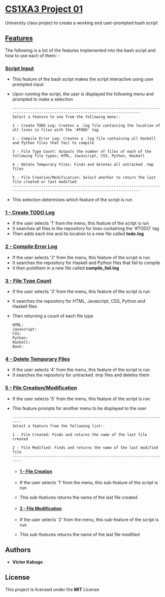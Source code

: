 # <ins>CS1XA3 Project 01</ins>

University class project to create a working and user-prompted bash script 

## <ins>Features</ins>

The following is a list of the features implemented into the bash script and how to use each of them: -

### <ins>**Script Input**</ins>
 - This feature of the bash script makes the script interactive using user prompted input
 - Upon running the script, the user is displayed the following menu and prompted to make a selection
 
	```
	-----------------------------------------------------------------------------------------------------------------------------
	Select a feature to use from the following menu:-

	1 - Create TODO Log: Creates a .log file containing the location of all lines in files with the '#TODO' tag

	2 - Compile Error Log: Creates a .log file containing all Haskell and Python files that fail to compile

	3 - File Type Count: Outputs the number of files of each of the following file types; HTML, Javascript, CSS, Python, Haskell

	4 - Delete Temporary Files: Finds and deletes all untracked .tmp files

	5 - File Creation/Modification: Select whether to return the last file created or last modified
	-----------------------------------------------------------------------------------------------------------------------------
	```
 - This selection determines which feature of the script is run
 
### <ins>**1 - Create TODO Log**</ins>
 - If the user selects '1' from the menu, this feature of the script is run
 - It searches all files in the repository for lines containing the '#TODO' tag
 - Then adds each line and its location to a new file called **todo.log**
 
 ### <ins>**2 - Compile Error Log**</ins>
 - If the user selects '2' from the menu, this feature of the script is run
 - It searches the repository for Haskell and Python files that fail to compile
 - It then putsthem in a new file called **compile_fail.log**

 ### <ins>**3 - File Type Count**</ins>
 - If the user selects '3' from the menu, this feature of the script is run
 - It searches the repository for HTML, Javascript, CSS, Python and Haskell files
 - Then returning a count of each file type
 
 	```
	HTML: 
	Javascript: 
	CSS: 
	Python: 
	Haskell: 
	Bash: 
	```
 ### <ins>**4 - Delete Temporary Files**</ins>
 - If the user selects '4' from the menu, this feature of the script is run
 - It searches the repository for untracked .tmp files and deletes them

 ### <ins>**5 - File Creation/Modification**</ins>
 - If the user selects '5' from the menu, this feature of the script is run
 - This feature prompts for another menu to be displayed to the user
 
	```
	-----------------------------------------------------------------------
	Select a feature from the following list:-

	1 - File Created: Finds and returns the name of the last file created

	2 - File Modified: Finds and returns the name of the last modified file
	-----------------------------------------------------------------------
	```
 	- #### <ins>**1 - File Creation**</ins>
	- If the user selects '1' from the menu, this sub-feature of the script is run
	- This sub-features returns the name of the last file created
	
	- #### <ins>**2 - File Modification**</ins>
	- If the user selects '2' from the menu, this sub-feature of the script is run
	- This sub-features returns the name of the last file modified


## Authors

* **Victor Kabugo** 

## License

This project is licensed under the **MIT** License
